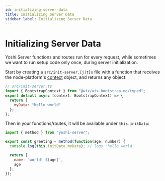 ```yaml
---
id: initializing-server-data
title: Initializing Server Data
sidebar_label: Initializing Server Data
---
```


# Initializing Server Data

Yoshi Server functions and routes run for every request, while sometimes we want to run setup code only once, during server initialization.

Start by creating a `src/init-server.[j|t]s` file with a function that receives the node-platform's [context](https://github.com/wix-platform/wix-node-platform/tree/master/bootstrap/wix-bootstrap-ng#context) object, and returns any object:

```js
// src/init-server.ts
import { BootstrapContext } from "@wix/wix-bootstrap-ng/typed";
export default async (context: BootstrapContext) => {
  return {
    myData: "hello world"
  };
};
```

Then in your functions/routes, it will be available under `this.initData`:

```js
import { method } from "yoshi-server";

export const greeting = method(function(age: number) {
  console.log(this.initData.myData); // logs 'hello world'

  return {
    name: `world! ${age}`,
    age
  };
});
```
